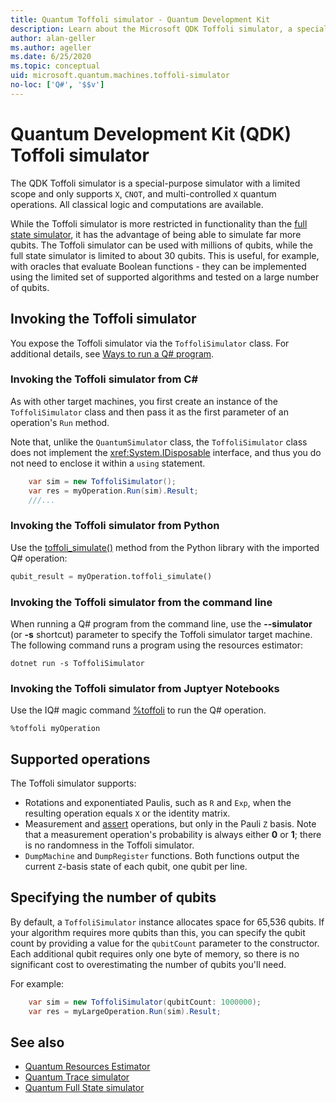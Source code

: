 ```yaml
---
title: Quantum Toffoli simulator - Quantum Development Kit
description: Learn about the Microsoft QDK Toffoli simulator, a special purpose quantum simulator that can be used with millions of qubits. 
author: alan-geller
ms.author: ageller 
ms.date: 6/25/2020
ms.topic: conceptual
uid: microsoft.quantum.machines.toffoli-simulator
no-loc: ['Q#', '$$v']
---
```


# Quantum Development Kit (QDK) Toffoli simulator

The QDK Toffoli simulator is a special-purpose simulator with a limited scope and only supports `X`, `CNOT`, and multi-controlled `X` quantum operations. All classical logic and computations are available.

While the Toffoli simulator is more restricted in functionality than the [full state simulator](xref:microsoft.quantum.machines.full-state-simulator), it has the advantage of being able to simulate far more qubits. The Toffoli simulator can be used with millions of qubits, while the full state simulator is limited to about 30 qubits. This is useful, for example, with oracles that evaluate Boolean functions - they can be implemented using the limited set of supported algorithms and tested on a large number of qubits.

## Invoking the Toffoli simulator

You expose the Toffoli simulator via the `ToffoliSimulator` class. For additional details, see [Ways to run a Q# program](xref:microsoft.quantum.guide.host-programs).

### Invoking the Toffoli simulator from C#

As with other target machines, you first create an instance of the `ToffoliSimulator` class and then pass it as the first parameter of an operation's `Run` method.

Note that, unlike the `QuantumSimulator` class, the `ToffoliSimulator` class does not implement the <xref:System.IDisposable> interface, and thus you do not need to enclose it within a `using` statement.

```csharp
    var sim = new ToffoliSimulator();
    var res = myOperation.Run(sim).Result;
    ///...
```

### Invoking the Toffoli simulator from Python

Use the [toffoli_simulate()](https://docs.microsoft.com/python/qsharp-core/qsharp.loader.qsharpcallable) method from the Python library with the imported Q# operation:

```python
qubit_result = myOperation.toffoli_simulate()
```

### Invoking the Toffoli simulator from the command line

When running a Q# program from the command line, use the **--simulator** (or **-s** shortcut) parameter to specify the Toffoli simulator target machine. The following command runs a program using the resources estimator: 

```dotnetcli
dotnet run -s ToffoliSimulator
```

### Invoking the Toffoli simulator from Juptyer Notebooks

Use the IQ# magic command [%toffoli](xref:microsoft.quantum.iqsharp.magic-ref.toffoli) to run the Q# operation.

```
%toffoli myOperation
```

## Supported operations

The Toffoli simulator supports:

* Rotations and exponentiated Paulis, such as `R` and `Exp`, when the resulting operation equals `X` or the identity matrix.
* Measurement and [assert](xref:Microsoft.Quantum.Diagnostics.AssertMeasurement) operations, but only in the Pauli `Z` basis. 
Note that a measurement operation's probability is always either **0** or **1**;
there is no randomness in the Toffoli simulator.
* `DumpMachine` and `DumpRegister` functions.
Both functions output the current `Z`-basis state of each qubit,
one qubit per line.

## Specifying the number of qubits

By default, a `ToffoliSimulator` instance allocates space for 65,536 qubits.
If your algorithm requires more qubits than this, you can specify the qubit count by providing a value for the `qubitCount` parameter to the constructor.
Each additional qubit requires only one byte of memory, so there is
no significant cost to overestimating the number of qubits you'll need.

For example:

```csharp
    var sim = new ToffoliSimulator(qubitCount: 1000000);
    var res = myLargeOperation.Run(sim).Result;
```

## See also

- [Quantum Resources Estimator](xref:microsoft.quantum.machines.resources-estimator)
- [Quantum Trace simulator](xref:microsoft.quantum.machines.qc-trace-simulator.intro)
- [Quantum Full State simulator](xref:microsoft.quantum.machines.full-state-simulator) 